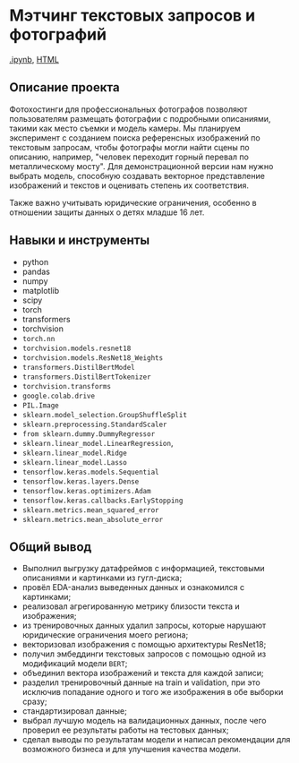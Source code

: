 # Мэтчинг текстовых запросов и фотографий

[.ipynb](https://github.com/Tarakanishche/Portfolio/blob/main/Comparison%20of%20a%20text%20description%20and%20a%20photo/comparison_photo_and_request.ipynb), [HTML](https://github.com/Tarakanishche/Portfolio/blob/main/Comparison%20of%20a%20text%20description%20and%20a%20photo/comparison_photo_and_request.html)

## Описание проекта

Фотохостинги для профессиональных фотографов позволяют пользователям размещать фотографии с подробными описаниями, такими как место съемки и модель камеры. Мы планируем эксперимент с созданием поиска референсных изображений по текстовым запросам, чтобы фотографы могли найти сцены по описанию, например, "человек переходит горный перевал по металлическому мосту". 
Для демонстрационной версии нам нужно выбрать модель, способную создавать векторное представление изображений и текстов и оценивать степень их соответствия. 

Также важно учитывать юридические ограничения, особенно в отношении защиты данных о детях младше 16 лет.

## Навыки и инструменты

- python
- pandas
- numpy
- matplotlib
- scipy
- torch
- transformers
- torchvision
- `torch.nn`
- `torchvision.models.resnet18`
- `torchvision.models.ResNet18_Weights`
- `transformers.DistilBertModel`
- `transformers.DistilBertTokenizer`
- `torchvision.transforms`
- `google.colab.drive`
- `PIL.Image`
- `sklearn.model_selection.GroupShuffleSplit`
- `sklearn.preprocessing.StandardScaler`
- `from sklearn.dummy.DummyRegressor`
- `sklearn.linear_model.LinearRegression`, 
- `sklearn.linear_model.Ridge`
- `sklearn.linear_model.Lasso`
- `tensorflow.keras.models.Sequential`
- `tensorflow.keras.layers.Dense`
- `tensorflow.keras.optimizers.Adam`
- `tensorflow.keras.callbacks.EarlyStopping`
- `sklearn.metrics.mean_squared_error`
- `sklearn.metrics.mean_absolute_error`

## Общий вывод
- Выполнил выгрузку датафреймов с информацией, текстовыми описаниями и картинками из гугл-диска; 
- провёл EDA-анализ выведенных данных и ознакомился с картинками; 
- реализовал агрегированную метрику близости текста и изображения; 
- из тренировочных данных удалил запросы, которые нарушают юридические ограничения моего региона;
- векторизовал изображения с помощью архитектуры ResNet18;
- получил эмбеддинги текстовых запросов с помощью одной из модификаций модели `BERT`;
- объединил вектора изображений и текста для каждой записи;
- разделил тренировочный данные на train и validation, при это исключив попадание одного и того же изображения в обе выборки сразу;
- стандартизировал данные;
- выбрал лучшую модель на валидационных данных, после чего проверил ее результаты работы на тестовых данных; 
- сделал выводы по результатам модели и написал рекомендации для возможного бизнеса и для улучшения качества модели.

